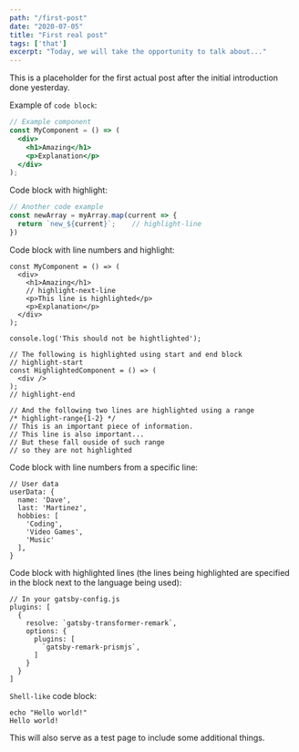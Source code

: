 ```yaml
---
path: "/first-post"
date: "2020-07-05"
title: "First real post"
tags: ['that']
excerpt: "Today, we will take the opportunity to talk about..."
---
```


This is a placeholder for the first actual post after the initial introduction done yesterday.

Example of `code block`:

```jsx
// Example component
const MyComponent = () => (
  <div>
    <h1>Amazing</h1>
    <p>Explanation</p>
  </div>
);
```

Code block with highlight:

```javascript
// Another code example
const newArray = myArray.map(current => {
  return `new_${current}`;    // highlight-line
})
```

Code block with line numbers and highlight:

```jsx{numberLines: true}
const MyComponent = () => (
  <div>
    <h1>Amazing</h1>
    // highlight-next-line
    <p>This line is highlighted</p>
    <p>Explanation</p>
  </div>
);

console.log('This should not be hightlighted');

// The following is highlighted using start and end block
// highlight-start
const HighlightedComponent = () => (
  <div />
);
// highlight-end

// And the following two lines are highlighted using a range
/* highlight-range{1-2} */
// This is an important piece of information.
// This line is also important...
// But these fall ouside of such range
// so they are not highlighted

```

Code block with line numbers from a specific line:

```javascript{numberLines: 45}
// User data
userData: {
  name: 'Dave',
  last: 'Martinez',
  hobbies: [
    'Coding',
    'Video Games',
    'Music'
  ],
}
```

Code block with highlighted lines (the lines being highlighted are specified in the block next to the language being used):

```javascript{1,4-6}
// In your gatsby-config.js
plugins: [
  {
    resolve: `gatsby-transformer-remark`,
    options: {
      plugins: [
        `gatsby-remark-prismjs`,
      ]
    }
  }
]
```

`Shell-like` code block:

```shell{outputLines: 2}{promptUser: dave}{promptHost: dev.my-machine}
echo "Hello world!"
Hello world!
```

This will also serve as a test page to include some additional things.